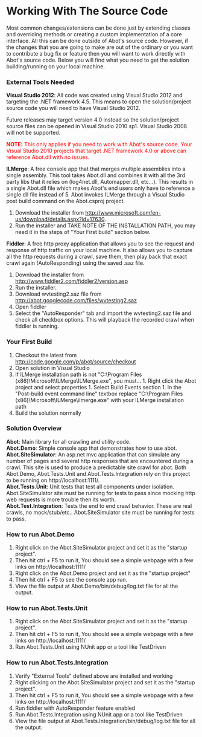 # Working With The Source Code #
Most common changes/extensions can be done just by extending classes and overriding methods or creating a custom implementation of a core interface. All this can be done outside of Abot's source code. However, if the changes that you are going to make are out of the ordinary or you want to contribute a bug fix or feature then you will want to work directly with Abot's source code. Below you will find what you need to get the solution building/running on your local machine.

### External Tools Needed ###
**Visual Studio 2012**: All code was created using Visual Studio 2012 and targeting the .NET framework 4.5. This means to open the solution/project source code you will need to have Visual Studio 2012.

Future releases may target version 4.0 instead so the solution/project source files can be opened in Visual Studio 2010 sp1. Visual Studio 2008 will not be supported.

<font color='red'><b>NOTE:</b> This only applies if you need to work with Abot's source code. Your Visual Studio 2010 projects that target .NET framework 4.0 or above can reference Abot.dll with no issues.</font>

**ILMerge**: A free console app that that merges multiple assemblies into a single assembly. This tool takes Abot.dll and combines it with all the 3rd party libs that it relies on (log4net.dll, Automapper.dll, etc...). This results in a single Abot.dll file which makes Abot's end users only have to reference a single dll file instead of 5. Abot invokes ILMerge through a Visual Studio post build command on the Abot.csproj project.

  1. Download the installer from http://www.microsoft.com/en-us/download/details.aspx?id=17630.
  1. Run the installer and TAKE NOTE OF THE INSTALLATION PATH, you may need it in the steps of "Your First build" section below.

**Fiddler**: A free http proxy application that allows you to see the request and response of http traffic on your local machine. It also allows you to capture all the http requests during a crawl, save them, then play back that exact crawl again (AutoResponding) using the saved .saz file.

  1. Download the installer from http://www.fiddler2.com/fiddler2/version.asp
  1. Run the installer.
  1. Download wvtesting2.saz file from http://abot.googlecode.com/files/wvtesting2.saz
  1. Open fiddler
  1. Select the "AutoResponder" tab and import the wvtesting2.saz file and check all checkbox options. This will playback the recorded crawl when fiddler is running.


### Your First Build ###
  1. Checkout the latest from http://code.google.com/p/abot/source/checkout
  1. Open solution in Visual Studio
  1. If ILMerge installation path is not "C:\Program Files (x86)\Microsoft\ILMerge\ILMerge.exe", you must...
    1. Right click the Abot project and select properties
    1. Select Build Events section
    1. In the "Post-build event command line" textbox replace "C:\Program Files (x86)\Microsoft\ILMerge\ilmerge.exe" with your ILMerge installation path
  1. Build the solution normally

### Solution Overview ###
**Abot**: Main library for all crawling and utility code.<br />
**Abot.Demo**: Simple console app that demonstrates how to use abot.<br />
**Abot.SiteSimulator**: An asp.net mvc application that can simulate any number of pages and several http responses that are encountered during a crawl. This site is used to produce a predictable site crawl for abot.
Both Abot.Demo, Abot.Tests.Unit and Abot.Tests.Integration rely on this project to be running on http://localhost:1111/. <br />
**Abot.Tests.Unit**: Unit tests that test all components under isolation. Abot.SiteSimulator site must be running for tests to pass since mocking http web requests is more trouble then its worth.<br />
**Abot.Test.Integration**: Tests the end to end crawl behavior. These are real crawls, no mock/stub/etc.. Abot.SiteSimulator site must be running for tests to pass.

### How to run Abot.Demo ###
  1. Right click on the Abot.SiteSimulator project and set it as the "startup project".
  1. Then hit ctrl + F5 to run it, You should see a simple webpage with a few links on http://localhost:1111/
  1. Right click on the Abot.Demo project and set it as the "startup project"
  1. Then hit ctrl + F5 to see the console app run.
  1. View the file output at Abot.Demo/bin/debug/log.txt file for all the output.

### How to run Abot.Tests.Unit ###
  1. Right click on the Abot.SiteSimulator project and set it as the "startup project".
  1. Then hit ctrl + F5 to run it, You should see a simple webpage with a few links on http://localhost:1111/
  1. Run Abot.Tests.Unit using NUnit app or a tool like TestDriven

### How to run Abot.Tests.Integration ###
  1. Verify "External Tools" defined above are installed and working
  1. Right clicking on the Abot.SiteSimulator project and set it as the "startup project".
  1. Then hit ctrl + F5 to run it, You should see a simple webpage with a few links on http://localhost:1111/
  1. Run fiddler with AutoResponder feature enabled
  1. Run Abot.Tests.Integration using NUnit app or a tool like TestDriven
  1. View the file output at Abot.Tests.Integration/bin/debug/log.txt file for all the output.